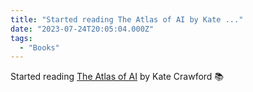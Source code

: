```yaml
---
title: "Started reading The Atlas of AI by Kate ..."
date: "2023-07-24T20:05:04.000Z"
tags: 
  - "Books"
---
```


Started reading [The Atlas of AI](https://bookshop.org/a/21729/9780300264630) by Kate Crawford 📚
